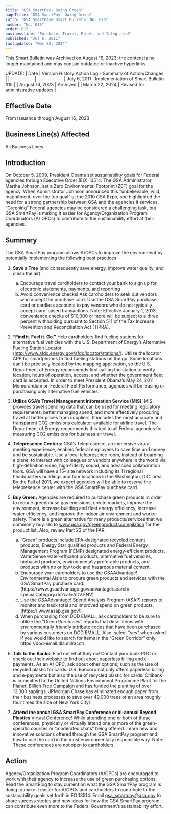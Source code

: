 ```yaml
---
title: "GSA SmartPay- Going Green"
pageTitle: "GSA SmartPay- Going Green"
intro: "GSA SmartPay® Smart Bulletin No. 015"
number: "No. 015"
order: 015
businessline: "Purchase, Travel, Fleet, and Integrated"
published: "Jul 6, 2011"
lastupdated: "Mar 22, 2024"
---
```


<div 
    class="usa-alert margin-y-2 usa-alert--warning"
    data-test="alert-container"
    >
    <div class="usa-alert__body">
    <p 
        class="usa-alert__text" 
    >
        This Smart Bulletin was Archived on August 16, 2023; the content is no longer maintained and may contain outdated or inactive hyperlinks.
    </p>
    </div>
</div>

UPDATE:
| Date | Version History Action Log - Summary of Action/Changes |
| ----------- | ----------- |
| July 6, 2011 | Implementation of Smart Bulletin #15 |
| August 16, 2023 | Archived |
| March 22, 2024 | Revised for administrative updates |

## Effective Date

From Issuance through August 16, 2023


## Business Line(s) Affected

All Business Lines


## Introduction

On October 5, 2009, President Obama set sustainability goals for Federal agencies through Executive Order (EO) 13514. The GSA Administrator, Martha Johnson, set a Zero Environmental Footprint (ZEF) goal for the agency. When Administrator Johnson announced this “unbelievable, wild, magnificent, over the top goal” at the 2010 GSA Expo, she highlighted the need for a strong partnership between GSA and the agencies it services. “Greening” Federal agencies may be considered a challenging task, but GSA SmartPay is making it easier for Agency/Organization Program Coordinators (A/ OPCs) to contribute to the sustainability effort at their agencies.

## Summary

The GSA SmartPay program allows A/OPCs to improve the environment by potentially implementing the following best practices: 

1. **Save a Tree** (and consequently save energy, improve water quality, and clean the air): 

    <ol type="a">
        <li>Encourage travel cardholders to contact your bank to sign up for electronic statements, payments, and reporting </li>
        <li>Avoid convenience checks! Ask cardholders to seek out vendors who accept the purchase card. Use the GSA SmartPay purchase card or cardless accounts to pay vendors who do not typically accept card-based transactions. Note: Effective January 1, 2013, convenience checks of $10,000 or more will be subject to a three percent withholding pursuant to Section 511 of the Tax Increase Prevention and Reconciliation Act (TIPRA). </li>
    </ol>


2. **“Find it. Fuel it. Go.”** Help cardholders find fueling stations for alternative fuel vehicles with the U.S. Department of Energy’s Alternative Fueling Station Locator (http://www.afdc.energy.gov/afdc/locator/stations/). Utilize the locator APP for smartphones to find fueling stations on the go. Some locations can’t be precisely located by the mapping application, so the U.S. Department of Energy recommends first calling the station to verify location, hours of operation, access, and whether the government fleet card is accepted. In order to meet President Obama’s May 24, 2011 Memorandum on Federal Fleet Performance, agencies will be leasing or purchasing only alternative fuel vehicles. 

3. **Utilize GSA’s Travel Management Information Service (MIS)**. MIS provides travel spending data that can be used for meeting regulatory requirements, better managing spend, and more effectively procuring travel at better prices from suppliers. It includes the most accurate and transparent CO2 emissions calculator available for airline travel. The Department of Energy recommends this tool to all Federal agencies for measuring CO2 emissions for business air travel. 

4. **Telepresence Centers:** GSA’s Telepresence, an immersive virtual meeting experience, enables federal employees to save time and money and be sustainable. Use a local telepresence room, instead of boarding a plane, to interact with colleagues or vendors anywhere in the world via high-definition video, high-fidelity sound, and advanced collaboration tools. GSA will have a 15- site network including its 11 regional headquarters buildings and four locations in the Washington, D.C. area. By the Fall of 2011, we expect agencies will be able to reserve the telepresence center with the GSA SmartPay purchase card. 

5. **Buy Green:** Agencies are required to purchase green products in order to reduce greenhouse gas emissions, create markets, improve the environment, increase building and fleet energy efficiency, increase water efficiency, and improve the indoor air environment and worker safety. There is a green alternative for many products/services that we commonly buy. Go to www.gsa.gov/greenproductscompilation for the product list. Also, review Part 23 of the FAR.
    
    <ol type="a">
        <li>“Green” products include EPA-designated recycled content products, Energy Star qualified products and Federal Energy Management Program (FEMP) designated energy-efficient products, WaterSense water-efficient products, alternative fuel vehicles, biobased products, environmentally preferable products, and products with no or low toxic and hazardous material content. </li>
        <li>Encourage your cardholders to use the GSAAdvantage! Environmental Aisle to procure green products and services with the GSA SmartPay purchase card. (https://www.gsaadvantage.gov/advantage/search/ specialCategory.do?cat=ADV.ENV) </li>
        <li>Use the GSAAdvantage! Spend Analysis Program (ASAP) reports to monitor and track total and improved spend on green products. (https:// www.asap.gsa.gov/) </li>   
        <li>When purchasing from DOD EMALL, ask cardholders to be sure to utilize the “Green Purchases” reports that detail items with environmentally friendly attribute codes that have been purchased by various customers on DOD EMALL. Also, select “yes” when asked if you would like to search for items in the “Green Corridor” only. https://dod-emall.dla.mil/acct/ </li>
    </ol>

6. **Talk to the Banks:** Find out what they do! Contact your bank POC or check out their website to find out about paperless billing and e-payments. As an A/ OPC, ask about other options, such as the use of recycled plastic for cards. U.S. Bancorp not only offers paperless billing and e-payments but also the use of recycled plastic for cards. Citibank is committed to the United Nations Environment Programme Plant for the Planet: Billion Tree Campaign and has funded the planting of over 13,300 saplings. JPMorgan Chase has eliminated enough paper from their business processes to save over 49,000 trees or an area roughly four times the size of New York City! 

7. **Attend the annual GSA SmartPay Conference or bi-annual Beyond Plastics** Virtual Conference! While attending one or both of these conferences, physically or virtually attend one or more of the green-specific courses or “moderated chats” being offered. Learn new and innovative solutions offered through the GSA SmartPay program and how to use the card in the most environmentally responsible way. Note: These conferences are not open to cardholders. 

## Action
Agency/Organization Program Coordinators (A/OPCs) are encouraged to work with their agency to increase the use of green purchasing options. Read the SmartBlog to stay current on what the GSA SmartPay program is doing to make it easier for A/OPCs and cardholders to contribute to the sustainability goals set forth in EO 13514. Email gsa_smartpay@gsa.gov to share success stories and new ideas for how the GSA SmartPay program can contribute even more to the Federal Government’s sustainability effort. 
